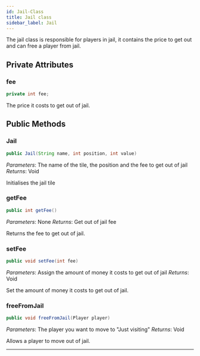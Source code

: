 ```yaml
---
id: Jail-Class
title: Jail class
sidebar_label: Jail
---
```


The jail class is responsible for players in jail, it contains the price to get out and can free a player from jail.  

## Private Attributes

### fee
```java
private int fee;
```
The price it costs to get out of jail.

## Public Methods
### Jail
```java
public Jail(String name, int position, int value)
```
*Parameters*: The name of the tile, the position and the fee to get out of jail
*Returns*: Void

Initialises the jail tile

### getFee
```java
public int getFee()
```
*Parameters*: None
*Returns*: Get out of jail fee

Returns the fee to get out of jail.

### setFee
```java
public void setFee(int fee)
```
*Parameters*: Assign the amount of money it costs to get out of jail
*Returns*: Void

Set the amount of money it costs to get out of jail.

### freeFromJail
```java
public void freeFromJail(Player player)
```
*Parameters*: The player you want to move to "Just visiting"
*Returns*: Void

Allows a player to move out of jail.

---
